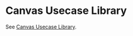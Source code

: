 # Canvas Usecase Library

See [Canvas Usecase Library](https://github.com/tmforum-oda/oda-canvas-ctk/tree/main/usecase-library).
